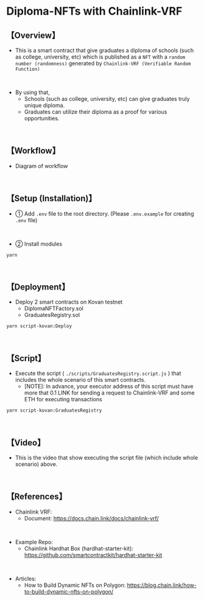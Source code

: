 # Diploma-NFTs with Chainlink-VRF
## 【Overview】
- This is a smart contract that give graduates a diploma of schools (such as college, university, etc) which is published as a `NFT` with a `random number (randomness)` generated by `Chainlink-VRF (Verifiable Random Function) ` 

<br>

- By using that, 
  - Schools (such as college, university, etc) can give graduates truly unique diploma.
  - Graduates can utilize their diploma as a proof for various opportunities. 

<br>

## 【Workflow】
- Diagram of workflow

<br>

## 【Setup (Installation)】
- ① Add `.env` file to the root directory. 
  (Please `.env.example` for creating `.env` file)

<br>

- ② Install modules 
```
yarn
```

<br>

## 【Deployment】
- Deploy 2 smart contracts on Kovan testnet
  - DiplomaNFTFactory.sol
  - GraduatesRegistry.sol
```
yarn script-kovan:Deploy
```

<br>

## 【Script】
- Execute the script ( `./scripts/GraduatesRegistry.script.js` ) that includes the whole scenario of this smart contracts.
  - [NOTE]: In advance, your executor address of this script must have more that 0.1 LINK for sending a request to Chainlink-VRF and some ETH for executing transactions
```
yarn script-kovan:GraduatesRegistry
```

<br>

## 【Video】
- This is the video that show executing the script file (which include whole scenario) above.


<br>

## 【References】
- Chainlink VRF:
  - Document: https://docs.chain.link/docs/chainlink-vrf/

<br>

- Example Repo: 
  - Chainlink Hardhat Box (hardhat-starter-kit): https://github.com/smartcontractkit/hardhat-starter-kit

<br>

- Articles:
  - How to Build Dynamic NFTs on Polygon: https://blog.chain.link/how-to-build-dynamic-nfts-on-polygon/
